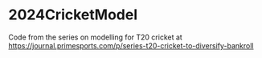 # 2024CricketModel
Code from the series on modelling for T20 cricket at https://journal.primesports.com/p/series-t20-cricket-to-diversify-bankroll
